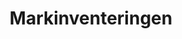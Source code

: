 ---
title: Markinventeringen
description: Uppgifter om svampförekomst i skogsmark baserat på DNA-analyser
headline: Mykorrhizasvampar
---